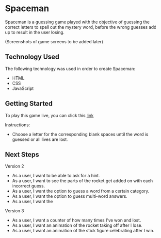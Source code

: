 # Spaceman
Spaceman is a guessing game played with the objective of guessing the correct letters to spell out the mystery word, before the wrong guesses add up to result in the user losing.

(Screenshots of game screens to be added later)

## Technology Used
The following technology was used in order to create Spaceman:
- HTML
- CSS 
- JavaScript

## Getting Started
To play this game live, you can click this [link](https://wfung14.github.io/Spaceman-1/)

Instructions:
- Choose a letter for the corresponding blank spaces until the word is guessed or all lives are lost.

## Next Steps

Version 2
- As a user, I want to be able to ask for a hint.
- As a user, I want to see the parts of the rocket get added on with each incorrect guess.
- As a user, I want the option to guess a word from a certain category.
- As a user, I want the option to guess multi-word answers.
- As a user, I want the 

Version 3
- As a user, I want a counter of how many times I've won and lost.
- As a user, I want an animation of the rocket taking off after I lose.
- As a user, I want an animation of the stick figure celebrating after I win.